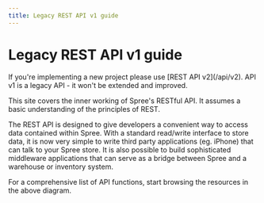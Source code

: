 ```yaml
---
title: Legacy REST API v1 guide
---
```


# Legacy REST API v1 guide

<alert kind="warning">
  If you're implementing a new project please use [REST API v2](/api/v2). 
  API v1 is a legacy API - it won't be extended and improved.
</alert>

This site covers the inner working of Spree\'s RESTful API. It assumes a basic understanding of the principles of REST.

The REST API is designed to give developers a convenient way to access data contained within Spree. With a standard read/write interface to store data, it is now very simple to write third party applications (eg. iPhone) that can talk to your Spree store. It is also possible to build sophisticated middleware applications that can serve as a bridge between Spree and a warehouse or inventory system.

For a comprehensive list of API functions, start browsing the resources in the above diagram.
